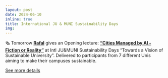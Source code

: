 ```yaml
---
layout: post
date: 2024-06-10
inline: true
title: International JU & MUNI Sustainability Days
img:
---
```


🗞 Tomorrow [**Rafal**](https://www.linkedin.com/in/rafalkucharski/) gives an Opening lecture: [**“Cities Managed by AI - Fiction or Reality”**](rafalkucharskipk.github.io/assets/pdf/sustainability_days.pdf) at Intl JU&MUNI Sustainability Days “Towards a Vision of Sustainable University”. Delivered to participants from 7 different Unis aiming to make their campuses sustainable.

[See more details](http://staffmobility.eu/staffweek/international-ju-muni-sustainability)

